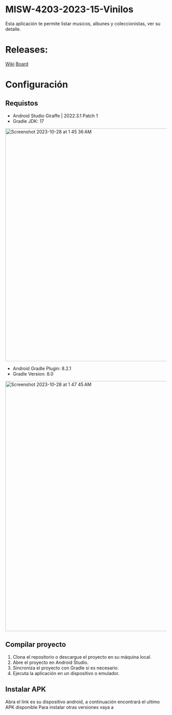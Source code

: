 # MISW-4203-2023-15-Vinilos
Esta aplicación te permite listar musicos, albunes y coleccionistas, ver su detalle.
# Releases: 
[Wiki](https://github.com/leinaro/MISW-4203-2023-15-Vinilos/wiki)
[Board](https://github.com/users/leinaro/projects/6/views/2)

# Configuración
## Requistos
- Android Studio Giraffe | 2022.3.1 Patch 1
- Gradle JDK: 17
<img width="728" alt="Screenshot 2023-10-28 at 1 45 36 AM" src="https://github.com/leinaro/MISW-4203-2023-15-Vinilos/assets/8811999/f31b875a-29d8-42c2-8957-ece13b74ec87">

- Android Gradle Plugin: 8.2.1
- Gradle Version: 8.0
<img width="782" alt="Screenshot 2023-10-28 at 1 47 45 AM" src="https://github.com/leinaro/MISW-4203-2023-15-Vinilos/assets/8811999/6620a51f-10ef-4505-9e6e-62f322073eab">


## Compilar proyecto
1. Clona el repositorio o descargue el proyecto en su máquina local.
2. Abre el proyecto en Android Studio.
3. Sincroniza el proyecto con Gradle si es necesario.
4. Ejecuta la aplicación en un dispositivo o emulador.
   
## Instalar APK

Abra el link es su dispositivo android, a continuación encontrará el ultimo APK disponible []()
Para instalar otras versiones vaya a [](https://github.com/leinaro/MISW-4203-2023-15-Vinilos/wiki/Releases)
